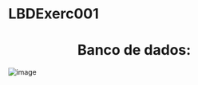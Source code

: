 # LBDExerc001

<h1 align="center">Banco de dados:</h1>

![image](https://github.com/Matheus-Franca-x/LBDExerc001/assets/99504777/3315e2f3-caf5-44fa-b014-692dde318348)
